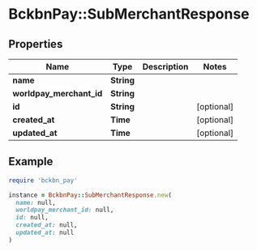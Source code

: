 # BckbnPay::SubMerchantResponse

## Properties

| Name | Type | Description | Notes |
| ---- | ---- | ----------- | ----- |
| **name** | **String** |  |  |
| **worldpay_merchant_id** | **String** |  |  |
| **id** | **String** |  | [optional] |
| **created_at** | **Time** |  | [optional] |
| **updated_at** | **Time** |  | [optional] |

## Example

```ruby
require 'bckbn_pay'

instance = BckbnPay::SubMerchantResponse.new(
  name: null,
  worldpay_merchant_id: null,
  id: null,
  created_at: null,
  updated_at: null
)
```

